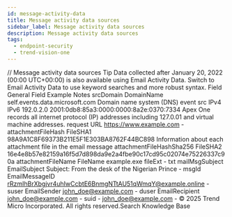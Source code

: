 ```yaml
---
id: message-activity-data
title: Message activity data sources
sidebar_label: Message activity data sources
description: Message activity data sources
tags:
  - endpoint-security
  - trend-vision-one
---
```


/*<![CDATA[*/ $('#title').html($('meta[name=map-description]').attr('content')); /*]]>*/ Message activity data sources Tip Data collected after January 20, 2022 (00:00 UTC+00:00) is also available using Email Activity Data. Switch to Email Activity Data to use keyword searches and more robust syntax. Field General Field Example Notes srcDomain DomainName self.events.data.microsoft.com Domain name system (DNS) event src IPv4 IPv6 192.0.2.0 2001:0db8:85a3:0000:0000:8a2e:0370:7334 Apex One records all internet protocol (IP) addresses including 127.0.01 and virtual machine addresses. request URL https://www.example.com - attachmentFileHash FileSHA1 98A9A1C8F69373B211E5F1E303BA8762F44BC898 Information about each attachment file in the email message attachmentFileHashSha256 FileSHA2 16e4e8b57e82159a16f5d7d898da9e2a4fbe90c17cd95c02074e75226337c90a attachmentFileName FileName example.exe fileExt - txt mailMsgSubject EmailSubject Subject: From the desk of the Nigerian Prince - msgId EmailMessageID <rRzmIhBrXbgjvr4uhIwCcbtE6BnmgNTtAU51qWmqY@example.online> - suser EmailSender john_doe@example.com - duser EmailRecipient john_doe@example.com - suid - john_doe@example.com - © 2025 Trend Micro Incorporated. All rights reserved.Search Knowledge Base